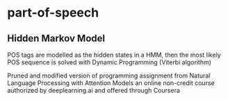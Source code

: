 # part-of-speech
## Hidden Markov Model

POS tags are modelled as the hidden states in a HMM,
then the most likely POS sequence is solved with Dynamic Programming (Viterbi algorithm)




Pruned and modified version of programming assignment from
Natural Language Processing with Attention Models an online non-credit course authorized by deeplearning.ai and offered through Coursera